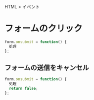 HTML > イベント
# フォームのクリック
```javascript
form.onsubmit = function() {
  処理
};
```
## フォームの送信をキャンセル
```javascript
form.onsubmit = function() {
  処理
  return false;
};
```
